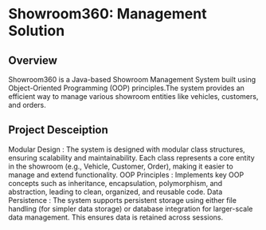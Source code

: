 # Showroom360: Management Solution
## Overview
Showroom360 is a Java-based Showroom Management System built using Object-Oriented Programming (OOP) principles.The system provides an efficient way to manage various showroom entities like vehicles, customers, and orders.
## Project Desceiption
Modular Design : The system is designed with modular class structures, ensuring scalability and maintainability. Each class represents a core entity in the showroom (e.g., Vehicle, Customer, Order), making it easier to manage and extend functionality.
OOP Principles : Implements key OOP concepts such as inheritance, encapsulation, polymorphism, and abstraction, leading to clean, organized, and reusable code.
Data Persistence : The system supports persistent storage using either file handling (for simpler data storage) or database integration for larger-scale data management. This ensures data is retained across sessions.
